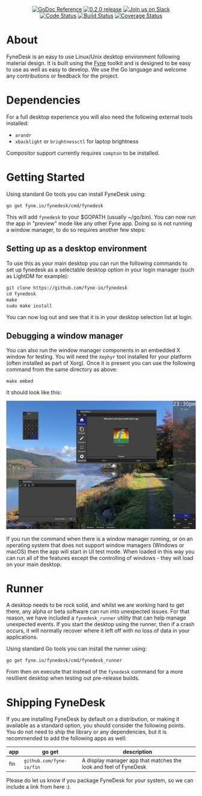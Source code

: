 <p align="center">
  <a href="https://godoc.org/fyne.io/fynedesk" title="GoDoc Reference" rel="nofollow"><img src="https://img.shields.io/badge/go-documentation-blue.svg?style=flat" alt="GoDoc Reference"></a>
  <a href="https://github.com/fyne-io/fynedesk/releases/tag/v0.2.0" title="0.2.0 Release" rel="nofollow"><img src="https://img.shields.io/badge/version-0.2.0-blue.svg?style=flat" alt="0.2.0 release"></a>
  <a href='http://gophers.slack.com/messages/fyne'><img src='https://img.shields.io/badge/join-us%20on%20slack-gray.svg?longCache=true&logo=slack&colorB=blue' alt='Join us on Slack' /></a>

  <br />
  <a href="https://goreportcard.com/report/fyne.io/fynedesk"><img src="https://goreportcard.com/badge/fyne.io/fynedesk" alt="Code Status" /></a>
  <a href="https://github.com/fyne-io/fynedesk/actions"><img src="https://github.com/fyne-io/fynedesk/workflows/Platform%20Tests/badge.svg" alt="Build Status" /></a>
  <a href='https://coveralls.io/github/fyne-io/fynedesk?branch=develop'><img src='https://coveralls.io/repos/github/fyne-io/fynedesk/badge.svg?branch=develop' alt='Coverage Status' /></a>
</p>

# About

FyneDesk is an easy to use Linux/Unix desktop environment following material design.
It is built using the [Fyne](https://fyne.io) toolkit and is designed to be
easy to use as well as easy to develop. We use the Go language and welcome
any contributions or feedback for the project.

# Dependencies

For a full desktop experience you will also need the following external tools installed:

- `arandr`
- `xbacklight` or `brightnessctl` for laptop brightness

Compositor support currently requires `compton` to be installed.

# Getting Started

Using standard Go tools you can install FyneDesk using:
```
go get fyne.io/fynedesk/cmd/fynedesk
```

This will add `fynedesk` to your $GOPATH (usually ~/go/bin).
You can now run the app in "preview" mode like any other Fyne app.
Doing so is not running a window manager, to do so requires another few steps:

## Setting up as a desktop environment

To use this as your main desktop you can run the following commands to set up
fynedesk as a selectable desktop option in your login manager (such as LightDM for example):

```
git clone https://github.com/fyne-io/fynedesk
cd fynedesk
make
sudo make install
```

You can now log out and see that it is in your desktop selection list at login.

## Debugging a window manager

You can also run the window manager components in an embedded X window for testing.
You will need the `Xephyr` tool installed for your platform (often installed as part of Xorg).
Once it is present you can use the following command from the same directory as above:

    make embed

It should look like this:

<p align="center" markdown="1">
  <img src="desktop-dark-current.png" alt="Fyne Desktop - Dark" />
</p>

If you run the command when there is a window manager running, or on
an operating system that does not support window managers (Windows or
macOS) then the app will start in UI test mode.
When loaded in this way you can run all of the features except the
controlling of windows - they will load on your main desktop.

# Runner

A desktop needs to be rock solid, and whilst we are working hard to get there,
any alpha or beta software can run into unexpected issues. 
For that reason, we have included a `fynedesk_runner` utility that can help
manage unexpected events. If you start the desktop using the runner, then
if a crash occurs, it will normally recover where it left off with no loss
of data in your applications.

Using standard Go tools you can install the runner using:

    go get fyne.io/fynedesk/cmd/fynedesk_runner

From then on execute that instead of the `fynedesk` command for a more 
resillient desktop when testing out pre-release builds.

# Shipping FyneDesk

If you are installing FyneDesk by default on a distribution, or making it available as a standard option, you should consider the following points.
You do not need to ship the library or any dependencies, but it is recommended to add the following apps as well:

| app | go get | description |
| --- | ------ | ----------- |
| fin | `github.com/fyne-io/fin` | A display manager app that matches the look and feel of FyneDesk |

Please do let us know if you package FyneDesk for your system, so we can include a link from here :).
